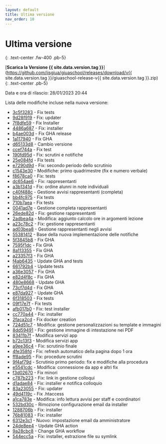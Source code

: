 ```yaml
---
layout: default
title: Ultima versione
nav_order: 10
---
```


# Ultima versione
{: .text-center .fw-400 .pb-5}

[**Scarica la Versione {{ site.data.version.tag }}**](https://github.com/iisgiua/giuaschool/releases/download/v{{ site.data.version.tag }}/giuaschool-release-v{{ site.data.version.tag }}.zip)
{: .text-center .pb-5}

Data e ora di rilascio: 28/01/2023 20:44

Lista delle modifiche incluse nella nuova versione:

- [3c5f3283](http://github.com/iisgiua/giuaschool/commit/3c5f3283e29ec015b73a6bbbdb8413cefafac7e5) - Fix tests
- [9d28f919](http://github.com/iisgiua/giuaschool/commit/9d28f919bfee70c2b7705f6f3aff9877dd565925) - Fix: updater
- [7f8dfe59](http://github.com/iisgiua/giuaschool/commit/7f8dfe5942294f9619ab3fcbf46f5093ae6517d5) - Fix Installer
- [4486a687](http://github.com/iisgiua/giuaschool/commit/4486a68788e37b587e876551a7d3654f818eb84a) - Fix: installer
- [b4ae003d](http://github.com/iisgiua/giuaschool/commit/b4ae003d39900dc13c7b23ca5ffdf91c814973c6) - Fix GHA release
- [1a117940](http://github.com/iisgiua/giuaschool/commit/1a117940c2d7033011d30b599fe0f7172daee5ba) - Fix GHA
- [d65133d8](http://github.com/iisgiua/giuaschool/commit/d65133d8b1e6aafb35350f3fc5135414d99d8747) - Cambio versione
- [ccef744a](http://github.com/iisgiua/giuaschool/commit/ccef744a68c933eeca43097d018773d2ef40d370) - Fix test
- [190fd95d](http://github.com/iisgiua/giuaschool/commit/190fd95da05b8ee0cac0c5e87651a6920c6eb4d9) - Fix: scrutini e notifiche
- [25e084fd](http://github.com/iisgiua/giuaschool/commit/25e084fd231afb6a8f6b558798ca5783f2053839) - Fix tests
- [e7290d9d](http://github.com/iisgiua/giuaschool/commit/e7290d9d35628c5fd6413ee44eaa2d2da17616f1) - Fix: secondo periodo dello scrutinio
- [c1543e30](http://github.com/iisgiua/giuaschool/commit/c1543e30d8a42b5a63655c26a6c64c1c56f0715e) - Modifiche: primo quadrimestre (fix e numero verbale)
- [f8678ca0](http://github.com/iisgiua/giuaschool/commit/f8678ca07a8e8e8c0d832e7dafa589cd30128689) - Fix: tests
- [dc654ae6](http://github.com/iisgiua/giuaschool/commit/dc654ae61408832f16bff6eaab57c9a4f5ac9ec2) - Fix: rappresentanti
- [a3b1341d](http://github.com/iisgiua/giuaschool/commit/a3b1341de3eb63b3c568485e8f9091104e8ffae7) - Fix: ordine alunni in note individuali
- [c40f488c](http://github.com/iisgiua/giuaschool/commit/c40f488ce5675e549d8df443300db6607da0ee30) - Gestione avvisi rappresentanti (completa)
- [bb4fc975](http://github.com/iisgiua/giuaschool/commit/bb4fc975c17b6f7e4fbc46e5e707f1f968236348) - Fix tests
- [710b7aea](http://github.com/iisgiua/giuaschool/commit/710b7aea25220959df7ee86e495fbf88f01439c4) - Fix tests
- [0041ad7e](http://github.com/iisgiua/giuaschool/commit/0041ad7eb30ed7b1dcbac2b3515428142a9ed965) - Gestione completa rappresentanti
- [26ede82d](http://github.com/iisgiua/giuaschool/commit/26ede82d389fee4caad1b9a9a529d35505e37f21) - Fix: gestione rappresentanti
- [2adbea4a](http://github.com/iisgiua/giuaschool/commit/2adbea4a83d4b054aa16ed2f4ed98f7a72a583ad) - Modifica: aggiunto calcolo ore in argomenti lezione
- [a23c78c2](http://github.com/iisgiua/giuaschool/commit/a23c78c2bbc343b647929fdfbcb84423712e520c) - Fix: gestione rappresentanti
- [ad03bea8](http://github.com/iisgiua/giuaschool/commit/ad03bea8cf6a8b1d5b7f5711d6d7d621dd4440ca) - Gestione rappresentanti negli avvisi
- [55381412](http://github.com/iisgiua/giuaschool/commit/55381412f2496d8384bfe49baa0e16037d6dd761) - Base della nuova implementazione delle notifiche
- [5f3845b8](http://github.com/iisgiua/giuaschool/commit/5f3845b8d12a00933edb56981707c61937dba51b) - Fix GHA
- [7595f1dc](http://github.com/iisgiua/giuaschool/commit/7595f1dc6e538e5d9225033ec3b29b1ed4f8eb07) - Fix GHA
- [8a113355](http://github.com/iisgiua/giuaschool/commit/8a113355e1f32cc1bb2c18098ce92fe6c422c991) - Fix GHA
- [a23357f3](http://github.com/iisgiua/giuaschool/commit/a23357f3a3cc7fad0bf6d6d2a77731eeb5ab609a) - Fix GHA
- [f4ab6435](http://github.com/iisgiua/giuaschool/commit/f4ab64358665c6f15cd92db67a585d2e48838bb3) - Update GHA and tests
- [661792b4](http://github.com/iisgiua/giuaschool/commit/661792b44b68bc31b0cf516db22c5293f7e7888b) - Update tests
- [a36e3057](http://github.com/iisgiua/giuaschool/commit/a36e3057183e8d7fe963b3205f17d189a22f881e) - Fix GHA
- [e82d4f8c](http://github.com/iisgiua/giuaschool/commit/e82d4f8c0fb00fb52351316df3e83f07ee38f2b4) - Fix GHA
- [480e8668](http://github.com/iisgiua/giuaschool/commit/480e866823654d6f8c8f7a24607eff2d7b1067a1) - Update GHA
- [73cf7d4d](http://github.com/iisgiua/giuaschool/commit/73cf7d4d88aa200f313125a42616b24a2840782b) - Fix GHA
- [e87da927](http://github.com/iisgiua/giuaschool/commit/e87da927c9f35962d0d79040ac949c515f53e38f) - Update GHA
- [6f318503](http://github.com/iisgiua/giuaschool/commit/6f3185033b884816127d7838b4fe28c2db235d6c) - Fix tests
- [09f17e7f](http://github.com/iisgiua/giuaschool/commit/09f17e7fc6ffa701a01e0eade8dd96cd3db4941c) - Fix tests
- [afb017b0](http://github.com/iisgiua/giuaschool/commit/afb017b0bd9e38360ab0dcc536ec506bbebd975e) - Fix: test installer
- [cc770a44](http://github.com/iisgiua/giuaschool/commit/cc770a4409fa5d9ca7f281772eac43a2804501cf) - Fix: installer
- [2faca2cd](http://github.com/iisgiua/giuaschool/commit/2faca2cd76913c143914fbd0d07f57ba66d2f9e1) - Fix docker creation
- [724d51c7](http://github.com/iisgiua/giuaschool/commit/724d51c7150b8223ac36a90fef58705b57956d0c) - Modifica: gestione personalizzazioni su template e immagini
- [8dd59491](http://github.com/iisgiua/giuaschool/commit/8dd594918c0495660bdf2ed4dcd531dd3afc5bd5) - Fix: gestione immagine di intestazione nei PDF
- [83411b7f](http://github.com/iisgiua/giuaschool/commit/83411b7fca49576030955a64018900d2fd9476a0) - Modifica servizi app
- [b72c13f3](http://github.com/iisgiua/giuaschool/commit/b72c13f33603cdcb80d01ef4c70eeb210685ffd9) - Modifica servizi app
- [a9ee36c4](http://github.com/iisgiua/giuaschool/commit/a9ee36c4385684473c439ebba646c441678b0263) - Fix: scrutinio finale
- [4fe358fd](http://github.com/iisgiua/giuaschool/commit/4fe358fdeb4be46ebf75e7d4e8560dc1d72db33c) - Fix: refresh automatico della pagina dopo 1 ora
- [ff8ade95](http://github.com/iisgiua/giuaschool/commit/ff8ade959eec5e458f3f2c8bfe387a187510d3b6) - Fix: procedure scrutini
- [9f4af79d](http://github.com/iisgiua/giuaschool/commit/9f4af79dba8ecebea80def08977b8ca942783c92) - Scrutinio primo periodo: fix e modifiche alla procedura
- [e5541cdc](http://github.com/iisgiua/giuaschool/commit/e5541cdc96a82993052bf520d6c5aa98658deb83) - Modifica: connessione da app e altri fix
- [f3d02670](http://github.com/iisgiua/giuaschool/commit/f3d02670e994b137129dd15d3e30a565fdee3197) - Fix minori
- [c787b223](http://github.com/iisgiua/giuaschool/commit/c787b2239225d40dce368e222184f4ef3396bb39) - Fix: link in gestione colloqui
- [d1adae84](http://github.com/iisgiua/giuaschool/commit/d1adae84c374329375c60bb4d3ec6bc628a8df3a) - Fix: installer e notifica colloquio
- [83a23055](http://github.com/iisgiua/giuaschool/commit/83a23055f011e6c5a279511432a81bdf4cb5d5f4) - Fix: updater
- [49d4119c](http://github.com/iisgiua/giuaschool/commit/49d4119cfa276b17c04c7c9914a5f1a5d9925308) - Fix .htaccess
- [a1ca783e](http://github.com/iisgiua/giuaschool/commit/a1ca783edeecbc8955e462e89a559283db2d609e) - Modifica: info lettura avvisi per staff e coordinatori
- [532bd30c](http://github.com/iisgiua/giuaschool/commit/532bd30c06142be40c89a673721108d70b023c5c) - Rimozione configurazione email da installer
- [1288706b](http://github.com/iisgiua/giuaschool/commit/1288706b02b43ed01c8c95f7a6d421d1e1fc1ea5) - Fix: installer
- [76b81083](http://github.com/iisgiua/giuaschool/commit/76b810830b677af473ec880af082a4b8f7fade65) - Fix: installer
- [6312e3c1](http://github.com/iisgiua/giuaschool/commit/6312e3c199b84e742452d06159b505a2b06108f3) - Nuovo: impostazione email da amministratore
- [24de8ee4](http://github.com/iisgiua/giuaschool/commit/24de8ee40fb9af826846a790262e9902cecd3a77) - Update GHA action
- [9a28cbc8](http://github.com/iisgiua/giuaschool/commit/9a28cbc847f2865c0d9a01c92c47e0e1c9862b72) - Change GHA workflow
- [544ecc5a](http://github.com/iisgiua/giuaschool/commit/544ecc5ab4a5ae366338243ed9bffb1edc98a3b6) - Fix: installer, estrazione file su symlink


